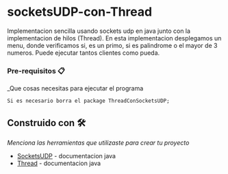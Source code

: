 # socketsUDP-con-Thread

Implementacion sencilla usando sockets udp en java junto con la implementacion de hilos (Thread).
En esta implementacion desplegamos un menu, donde verificamos si, es un primo, si es palindrome o el mayor de 3 numeros.
Puede ejecutar tantos clientes como pueda.


### Pre-requisitos 📋

_Que cosas necesitas para ejecutar el programa

```
Si es necesario borra el package ThreadConSocketsUDP;
```

## Construido con 🛠️

_Menciona las herramientas que utilizaste para crear tu proyecto_

* [SocketsUDP](https://docs.oracle.com/javase/7/docs/api/java/net/DatagramSocket.html) - documentacion java
* [Thread](https://docs.oracle.com/javase/tutorial/essential/concurrency/runthread.html) - documentacion java

